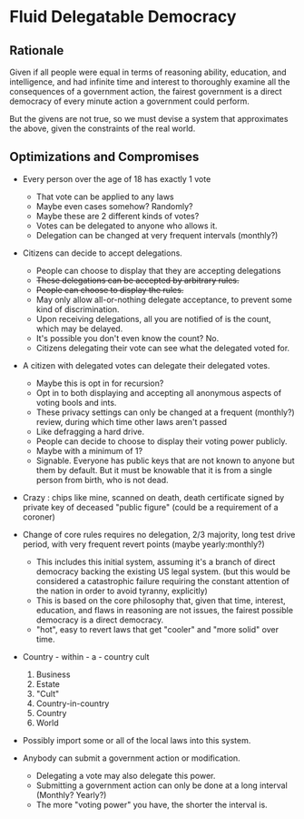 # Fluid Delegatable Democracy

## Rationale
  Given if all people were equal in terms of reasoning ability, education, and intelligence, and had infinite time and interest to thoroughly examine all the consequences of a government action, the fairest government is a direct democracy of every minute action a government could perform.
  
  But the givens are not true, so we must devise a system that approximates the above, given the constraints of the real world.

## Optimizations and Compromises
* Every person over the age of 18 has exactly 1 vote
  * That vote can be applied to any laws
  * Maybe even cases somehow? Randomly?
  * Maybe these are 2 different kinds of votes?
  * Votes can be delegated to anyone who allows it.
  * Delegation can be changed at very frequent intervals (monthly?)

* Citizens can decide to accept delegations.
  * People can choose to display that they are accepting delegations
  * ~~These delegations can be accepted by arbitrary rules.~~
  * ~~People can choose to display the rules.~~
  * May only allow all-or-nothing delegate acceptance, to prevent some kind of discrimination.
  * Upon receiving delegations, all you are notified of is the count, which may be delayed.
  * It's possible you don't even know the count? No.
  * Citizens delegating their vote can see what the delegated voted for.

* A citizen with delegated votes can delegate their delegated votes.
  * Maybe this is opt in for recursion?
  * Opt in to both displaying and accepting all anonymous aspects of voting bools and ints.
  * These privacy settings can only be changed at a frequent (monthly?) review, during which time other laws aren't passed
  * Like defragging a hard drive.
  * People can decide to choose to display their voting power publicly.
  * Maybe with a minimum of 1?
  * Signable. Everyone has public keys that are not known to anyone but them by default. But it must be knowable that it is from a single person from birth, who is not dead.
* Crazy : chips like mine, scanned on death, death certificate signed by private key of deceased "public figure" (could be a requirement of a coroner)

* Change of core rules requires no delegation, 2/3 majority, long test drive period, with very frequent revert points (maybe yearly:monthly?)
  * This includes this initial system, assuming it's a branch of direct democracy backing the existing US legal system. (but this would be considered a catastrophic failure requiring the constant attention of the nation in order to avoid tyranny, explicitly)
  * This is based on the core philosophy that, given that time, interest, education, and flaws in reasoning are not issues, the fairest possible democracy is a direct democracy.
  * "hot", easy to revert laws that get "cooler" and "more solid" over time.


* Country - within - a - country cult
    1. Business
    2. Estate
    3. "Cult"
    4. Country-in-country
    5. Country
    6. World

* Possibly import some or all of the local laws into this system.
  
* Anybody can submit a government action or modification.
  * Delegating a vote may also delegate this power.
  * Submitting a government action can only be done at a long interval (Monthly? Yearly?)
  * The more "voting power" you have, the shorter the interval is.